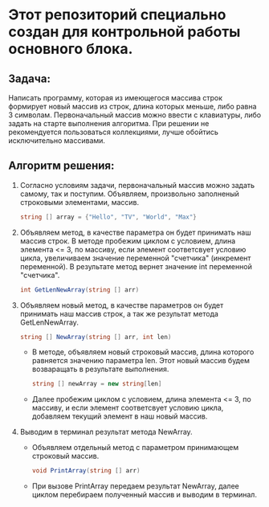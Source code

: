 # Этот репозиторий специально создан для контрольной работы основного блока.

## Задача:

Написать программу, которая из имеющегося массива строк формирует новый массив из строк, длина которых меньше, либо равна 3 символам. Первоначальный массив можно ввести с клавиатуры, либо задать на старте выполнения алгоритма. При решении не рекомендуется пользоваться коллекциями, лучше обойтись исключительно массивами.

## Алгоритм решения:

1. Согласно условиям задачи, первоначальный массив можно задать самому, так и поступим. Объявляем, произвольно заполненый строковыми элементами, массив.

    ```C#
    string [] array = {"Hello", "TV", "World", "Max"}
    ```

2. Объявляем метод, в качестве параметра он будет принимать наш массив строк. В методе пробежим циклом с условием, длина элемента <= 3, по массиву, если элемент соответсвует условию цикла, увеличиваем значение переменной "счетчика" (инкремент переменной). В результате метод вернет значение int переменной "счетчика".

    ```C#
    int GetLenNewArray(string [] arr)
    ```
3. Объявляем новый метод, в качестве параметров он будет принимать наш массив строк, а так же результат метода GetLenNewArray.

    ```C#
    string [] NewArray(string [] arr, int len)
    ```
    - В методе, объявляем новый строковый массив, длина которого равняется значению параметра len. Этот новый массив будем возваращать в результате выполнения.

        ```C#
        string [] newArray = new string[len]
        ``````
    - Далее пробежим циклом с условием, длина элемента <= 3, по массиву, и если элемент соответсвует условию цикла, добавляем текущий элемент в наш новый массив.

4. Выводим в терминал результат метода NewArray.

    - Объявляем отдельный метод с параметром принимающем строковый массив.

        ```C#
        void PrintArray(string [] arr)
        ```

    - При вызове PrintArray передаем результат NewArray, далее циклом перебираем полученный массив и выводим в терминал.